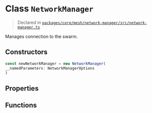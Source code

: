 # Class `NetworkManager`
> Declared in [`packages/core/mesh/network-manager/src/network-manager.ts`](https://github.com/dxos/protocols/blob/main/packages/core/mesh/network-manager/src/network-manager.ts#L37)

Manages connection to the swarm.

## Constructors
```ts
const newNetworkManager = new NetworkManager(
__namedParameters: NetworkManagerOptions
)
```

## Properties

## Functions
